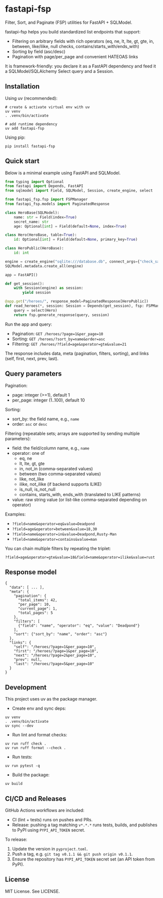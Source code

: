 # fastapi-fsp

Filter, Sort, and Paginate (FSP) utilities for FastAPI + SQLModel.

fastapi-fsp helps you build standardized list endpoints that support:
- Filtering on arbitrary fields with rich operators (eq, ne, lt, lte, gt, gte, in, between, like/ilike, null checks, contains/starts_with/ends_with)
- Sorting by field (asc/desc)
- Pagination with page/per_page and convenient HATEOAS links

It is framework-friendly: you declare it as a FastAPI dependency and feed it a SQLModel/SQLAlchemy Select query and a Session.

## Installation

Using uv (recommended):

```
# create & activate virtual env with uv
uv venv
. .venv/bin/activate

# add runtime dependency
uv add fastapi-fsp
```

Using pip:

```
pip install fastapi-fsp
```

## Quick start

Below is a minimal example using FastAPI and SQLModel.

```python
from typing import Optional
from fastapi import Depends, FastAPI
from sqlmodel import Field, SQLModel, Session, create_engine, select

from fastapi_fsp.fsp import FSPManager
from fastapi_fsp.models import PaginatedResponse

class HeroBase(SQLModel):
    name: str = Field(index=True)
    secret_name: str
    age: Optional[int] = Field(default=None, index=True)

class Hero(HeroBase, table=True):
    id: Optional[int] = Field(default=None, primary_key=True)

class HeroPublic(HeroBase):
    id: int

engine = create_engine("sqlite:///database.db", connect_args={"check_same_thread": False})
SQLModel.metadata.create_all(engine)

app = FastAPI()

def get_session():
    with Session(engine) as session:
        yield session

@app.get("/heroes/", response_model=PaginatedResponse[HeroPublic])
def read_heroes(*, session: Session = Depends(get_session), fsp: FSPManager = Depends(FSPManager)):
    query = select(Hero)
    return fsp.generate_response(query, session)
```

Run the app and query:

- Pagination: `GET /heroes/?page=1&per_page=10`
- Sorting: `GET /heroes/?sort_by=name&order=asc`
- Filtering: `GET /heroes/?field=age&operator=gte&value=21`

The response includes data, meta (pagination, filters, sorting), and links (self, first, next, prev, last).

## Query parameters

Pagination:
- page: integer (>=1), default 1
- per_page: integer (1..100), default 10

Sorting:
- sort_by: the field name, e.g., `name`
- order: `asc` or `desc`

Filtering (repeatable sets; arrays are supported by sending multiple parameters):
- field: the field/column name, e.g., `name`
- operator: one of
  - eq, ne
  - lt, lte, gt, gte
  - in, not_in (comma-separated values)
  - between (two comma-separated values)
  - like, not_like
  - ilike, not_ilike (if backend supports ILIKE)
  - is_null, is_not_null
  - contains, starts_with, ends_with (translated to LIKE patterns)
- value: raw string value (or list-like comma-separated depending on operator)

Examples:
- `?field=name&operator=eq&value=Deadpond`
- `?field=age&operator=between&value=18,30`
- `?field=name&operator=in&value=Deadpond,Rusty-Man`
- `?field=name&operator=contains&value=man`

You can chain multiple filters by repeating the triplet:
```
?field=age&operator=gte&value=18&field=name&operator=ilike&value=rust
```

## Response model

```
{
  "data": [ ... ],
  "meta": {
    "pagination": {
      "total_items": 42,
      "per_page": 10,
      "current_page": 1,
      "total_pages": 5
    },
    "filters": [
      {"field": "name", "operator": "eq", "value": "Deadpond"}
    ],
    "sort": {"sort_by": "name", "order": "asc"}
  },
  "links": {
    "self": "/heroes/?page=1&per_page=10",
    "first": "/heroes/?page=1&per_page=10",
    "next": "/heroes/?page=2&per_page=10",
    "prev": null,
    "last": "/heroes/?page=5&per_page=10"
  }
}
```

## Development

This project uses uv as the package manager.

- Create env and sync deps:
```
uv venv
. .venv/bin/activate
uv sync --dev
```

- Run lint and format checks:
```
uv run ruff check .
uv run ruff format --check .
```

- Run tests:
```
uv run pytest -q
```

- Build the package:
```
uv build
```

## CI/CD and Releases

GitHub Actions workflows are included:
- CI (lint + tests) runs on pushes and PRs.
- Release: pushing a tag matching `v*.*.*` runs tests, builds, and publishes to PyPI using `PYPI_API_TOKEN` secret.

To release:
1. Update the version in `pyproject.toml`.
2. Push a tag, e.g. `git tag v0.1.1 && git push origin v0.1.1`.
3. Ensure the repository has `PYPI_API_TOKEN` secret set (an API token from PyPI).

## License

MIT License. See LICENSE.
